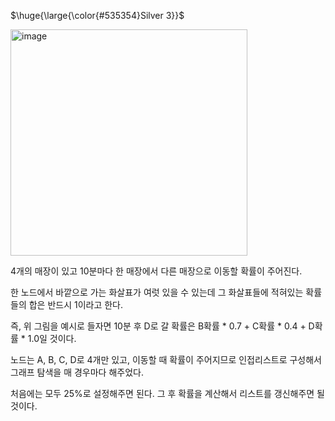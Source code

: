 <p>$\huge{\large{\color{#535354}Silver 3}}$</p>

<img width="379" height="362" alt="image" src="https://github.com/user-attachments/assets/7e177cc0-9e46-40c6-860d-6a3c8c77cd3f" />

4개의 매장이 있고 10분마다 한 매장에서 다른 매장으로 이동할 확률이 주어진다.

한 노드에서 바깥으로 가는 화살표가 여럿 있을 수 있는데 그 화살표들에 적혀있는 확률들의 합은 반드시 1이라고 한다.

즉, 위 그림을 예시로 들자면 10분 후 D로 갈 확률은 B확률 * 0.7 + C확률 * 0.4 + D확률 * 1.0일 것이다.

노드는 A, B, C, D로 4개만 있고, 이동할 때 확률이 주어지므로 인접리스트로 구성해서 그래프 탐색을 매 경우마다 해주었다.

처음에는 모두 25%로 설정해주면 된다. 그 후 확률을 계산해서 리스트를 갱신해주면 될것이다.
